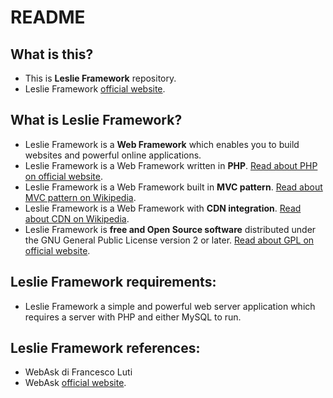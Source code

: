 # README #

What is this?
---------------------
* This is **Leslie Framework** repository.
* Leslie Framework [official website](http://leslie.webask.it).

What is Leslie Framework?
---------------------
* Leslie Framework is a **Web Framework** which enables you to build websites and powerful online applications.
* Leslie Framework is a Web Framework written in **PHP**. [Read about PHP on official website](http://php.net/manual/it/intro-whatis.php).
* Leslie Framework is a Web Framework built in **MVC pattern**. [Read about MVC pattern on Wikipedia](https://it.wikipedia.org/wiki/Model-View-Controller).
* Leslie Framework is a Web Framework with **CDN integration**. [Read about CDN on Wikipedia](https://it.wikipedia.org/wiki/Content_Delivery_Network).
* Leslie Framework is **free and Open Source software** distributed under the GNU General Public License version 2 or later. [Read about GPL on official website](https://www.gnu.org/licenses/licenses.it.html).

Leslie Framework requirements:
---------------------
* Leslie Framework a simple and powerful web server application which requires a server with PHP and either MySQL to run.

Leslie Framework references:
---------------------
* WebAsk di Francesco Luti
* WebAsk [official website](http://www.webask.it).